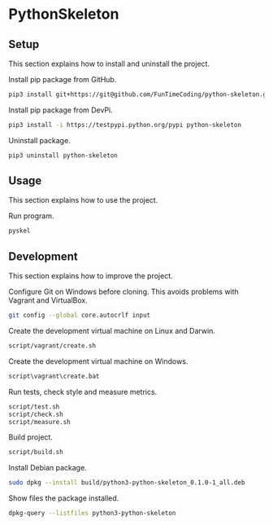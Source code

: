 # PythonSkeleton

## Setup

This section explains how to install and uninstall the project.

Install pip package from GitHub.

```sh
pip3 install git+https://git@github.com/FunTimeCoding/python-skeleton.git#egg=python-skeleton
```

Install pip package from DevPi.

```sh
pip3 install -i https://testpypi.python.org/pypi python-skeleton
```

Uninstall package.

```sh
pip3 uninstall python-skeleton
```


## Usage

This section explains how to use the project.

Run program.

```sh
pyskel
```


## Development

This section explains how to improve the project.

Configure Git on Windows before cloning. This avoids problems with Vagrant and VirtualBox.

```sh
git config --global core.autocrlf input
```

Create the development virtual machine on Linux and Darwin.

```sh
script/vagrant/create.sh
```

Create the development virtual machine on Windows.

```bat
script\vagrant\create.bat
```

Run tests, check style and measure metrics.

```sh
script/test.sh
script/check.sh
script/measure.sh
```

Build project.

```sh
script/build.sh
```

Install Debian package.

```sh
sudo dpkg --install build/python3-python-skeleton_0.1.0-1_all.deb
```

Show files the package installed.

```sh
dpkg-query --listfiles python3-python-skeleton
```

